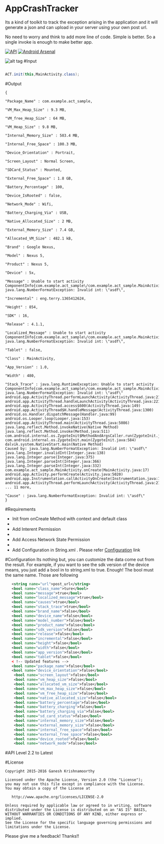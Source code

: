 # AppCrashTracker
Its a kind of toolkit to track the exception arising in the application and it will generate a json and can upload in your server using your own post url.

No need to worry and think to add more line of code. Simple is better. So a single invoke is enough to make better app.

[![API](https://img.shields.io/badge/API-11%2B-orange.svg?style=flat)](https://android-arsenal.com/api?level=11)
[![Android Arsenal](https://img.shields.io/badge/Android%20Arsenal-AppCrashTracker-brightgreen.svg?style=flat)](http://android-arsenal.com/details/1/2978)


![alt tag](https://github.com/macroday/AppCrashTracker/blob/master/AppCrashTracker/images/4654.png)
#Input

```java

ACT.init(this,MainActivity.class);

```

#Output
```jsonobject
{

"Package_Name" : com.example.act_sample,

"VM_Max_Heap_Size" : 9.3 MB,

"VM_free_Heap_Size" : 64 MB,

"VM_Heap_Size" : 9.8 MB,

"Internal_Memory_Size" : 503.4 MB,

"Internal_Free_Space" : 100.3 MB,

"Device_Orientation" : Portrait,

"Screen_Layout" : Normal Screen,

"SDCard_Status" : Mounted,

"External_Free_Space" : 1.8 GB,

"Battery_Percentage" : 100,

"Device_IsRooted" : false,

"Network_Mode" : Wifi,

"Battery_Charging_Via" : USB,

"Native_Allocated_Size" : 2 MB,

"External_Memory_Size" : 7.4 GB,

"Allocated_VM_Size" : 482.1 kB,

"Brand" : Google Nexus,

"Model" : Nexus 5,

"Product" : Nexus 5,

"Device" : 5x,

"Message" : Unable to start activity ComponentInfo{com.example.act_sample\/com.example.act_sample.MainActivity}: java.lang.NumberFormatException: Invalid int: \"asdf\",

"Incremental" : eng.terry.1365412624,

"Height" : 854,

"SDK" : 16,

"Release" : 4.1.1,

"Localized_Message" : Unable to start activity ComponentInfo{com.example.act_sample\/com.example.act_sample.MainActivity}: java.lang.NumberFormatException: Invalid int: \"asdf\",

"Tablet" : false,

"Class" : MainActivity,

"App_Version" : 1.0,

"Width" : 480,

"Stack_Trace" : java.lang.RuntimeException: Unable to start activity ComponentInfo{com.example.act_sample\/com.example.act_sample.MainActivity}: 
java.lang.NumberFormatException: Invalid int: \"asdf\"
android.app.ActivityThread.performLaunchActivity(ActivityThread.java:2184)
android.app.ActivityThread.handleLaunchActivity(ActivityThread.java:2211)
android.app.ActivityThread.access$600(ActivityThread.java:149)
android.app.ActivityThread$H.handleMessage(ActivityThread.java:1300)
android.os.Handler.dispatchMessage(Handler.java:99)
android.os.Looper.loop(Looper.java:153)
android.app.ActivityThread.main(ActivityThread.java:5086)
java.lang.reflect.Method.invokeNative(Native Method)
java.lang.reflect.Method.invoke(Method.java:511)
com.android.internal.os.ZygoteInit$MethodAndArgsCaller.run(ZygoteInit.java:821)
com.android.internal.os.ZygoteInit.main(ZygoteInit.java:584)
dalvik.system.NativeStart.main(Native Method)
Caused by: java.lang.NumberFormatException: Invalid int: \"asdf\"
java.lang.Integer.invalidInt(Integer.java:138)
java.lang.Integer.parse(Integer.java:375)
java.lang.Integer.parseInt(Integer.java:366)
java.lang.Integer.parseInt(Integer.java:332)
com.example.act_sample.MainActivity.onCreate(MainActivity.java:17)
android.app.Activity.performCreate(Activity.java:5020)
android.app.Instrumentation.callActivityOnCreate(Instrumentation.java:1080)
android.app.ActivityThread.performLaunchActivity(ActivityThread.java:2148)
... 11 more,

"Cause" : java.lang.NumberFormatException: Invalid int: \"asdf\"
}
```

#Requirements

<ul>
<li>Init from onCreate Method with context and default class<li>
<li>Add Interent Permission<li>
<li>Add Access Network State Permission<li>
<li>Add Configuration in String.xml . Please refer <a href="https://github.com/macroday/AppCrashTracker/blob/master/README.md#configuration">Configuration</a> link</li>
</ul>

#Configuration
Its nothing but, you can customize the data come out from the result. For example, if you want to see the sdk version of the device means, you just add a bool in to string.xml to true. Enough! 
The bool must the same name. Those are following

```xml
   <string name="url">post_url</string>
   <bool name="class_name">ture</bool>
   <bool name="message">true</bool>
   <bool name="localized_message">true</bool>
   <bool name="causes">true</bool>
   <bool name="stack_trace">true</bool>
   <bool name="brand_name">false</bool>
   <bool name="device_name">false</bool>
   <bool name="model_number">false</bool>
   <bool name="product_name">false</bool>
   <bool name="sdk_version">false</bool>
   <bool name="release">false</bool>
   <bool name="incremental">false</bool>
   <bool name="height">false</bool>
   <bool name="width">false</bool>
   <bool name="app_version">false</bool>
   <bool name="tablet">false</bool>
   < !-- Updated features -->
   <bool name="package_name">false</bool>
   <bool name="device_orientation">false</bool>
	<bool name="screen_layout">false</bool>
	<bool name="vm_heap_size">false</bool>
	<bool name="allocated_vm_size">false</bool>
	<bool name="vm_max_heap_size">false</bool>
	<bool name="vm_free_heap_size">false</bool>
	<bool name="native_allocated_size">false</bool>
	<bool name="battery_percentage">false</bool>
	<bool name="battery_charging">false</bool>
	<bool name="battery_charging_via">false</bool>
	<bool name="sd_card_status">false</bool>
	<bool name="internal_memory_size">false</bool>
	<bool name="external_memory_size">false</bool>
	<bool name="internal_free_space">false</bool>
	<bool name="external_free_space">false</bool>
	<bool name="device_rooted">false</bool>
	<bool name="network_mode">false</bool>

```



#API Level
2.2 to Latest

#License
```license
Copyright 2015-2016 Ganesh Krishnamoorthy

Licensed under the Apache License, Version 2.0 (the "License");
you may not use this file except in compliance with the License.
You may obtain a copy of the License at

   http://www.apache.org/licenses/LICENSE-2.0

Unless required by applicable law or agreed to in writing, software
distributed under the License is distributed on an "AS IS" BASIS,
WITHOUT WARRANTIES OR CONDITIONS OF ANY KIND, either express or implied.
See the License for the specific language governing permissions and
limitations under the License.

```

Please give me a feedback! Thanks!!
